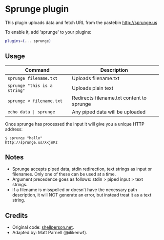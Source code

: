 # Sprunge plugin

This plugin uploads data and fetch URL from the pastebin <http://sprunge.us>

To enable it, add 'sprunge' to your plugins:

```zsh
plugins=(... sprunge)
```

## Usage

| Command                      | Description                               |
|------------------------------|-------------------------------------------|
| `sprunge filename.txt`       | Uploads filename.txt                      |
| `sprunge "this is a string"` | Uploads plain text                        |
| `sprunge < filename.txt`     | Redirects filename.txt content to sprunge |
| `echo data \| sprunge`       | Any piped data will be uploaded           |

Once sprunge has processed the input it will give you a unique HTTP address:

```console
$ sprunge "hello"
http://sprunge.us/XxjnKz
```

## Notes

- Sprunge accepts piped data, stdin redirection, text strings as input or filenames.
  Only one of these can be used at a time.
- Argument precedence goes as follows: stdin > piped input > text strings.
- If a filename is misspelled or doesn't have the necessary path description, it will NOT
  generate an error, but instead treat it as a text string.

## Credits

- Original code: [shellperson.net](https://web.archive.org/web/20190910065842/https://www.shellperson.net/sprunge-pastebin-script/).
- Adapted by: Matt Parnell (@ilikenwf).
